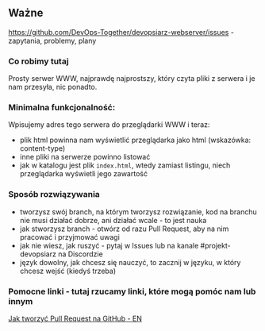 ## Ważne

https://github.com/DevOps-Together/devopsiarz-webserver/issues - zapytania, problemy, plany

### Co robimy tutaj

Prosty serwer WWW, najprawdę najprostszy, który czyta pliki z serwera i je nam przesyła, nic ponadto.

### Minimalna funkcjonalność:

Wpisujemy adres tego serwera do przeglądarki WWW i teraz:

- plik html powinna nam wyświetlić przeglądarka jako html (wskazówka: content-type)
- inne pliki na serwerze powinno listować
- jak w katalogu jest plik `index.html`, wtedy zamiast listingu, niech przeglądarka wyświetli jego zawartość

### Sposób rozwiązywania
- tworzysz swój branch, na którym tworzysz rozwiązanie, kod na branchu nie musi działać dobrze, ani działać wcale - to jest nauka
- jak stworzysz branch - otwórz od razu Pull Request, aby na nim pracować i przyjmować uwagi
- jak nie wiesz, jak ruszyć - pytaj w Issues lub na kanale #projekt-devopsiarz na Discordzie
- język dowolny, jak chcesz się nauczyć, to zacznij w języku, w który chcesz wejść (kiedyś trzeba)

### Pomocne linki - tutaj rzucamy linki, które mogą pomóc nam lub innym
[Jak tworzyć Pull Request na GitHub - EN](https://docs.github.com/en/pull-requests/collaborating-with-pull-requests/proposing-changes-to-your-work-with-pull-requests/creating-a-pull-request)

